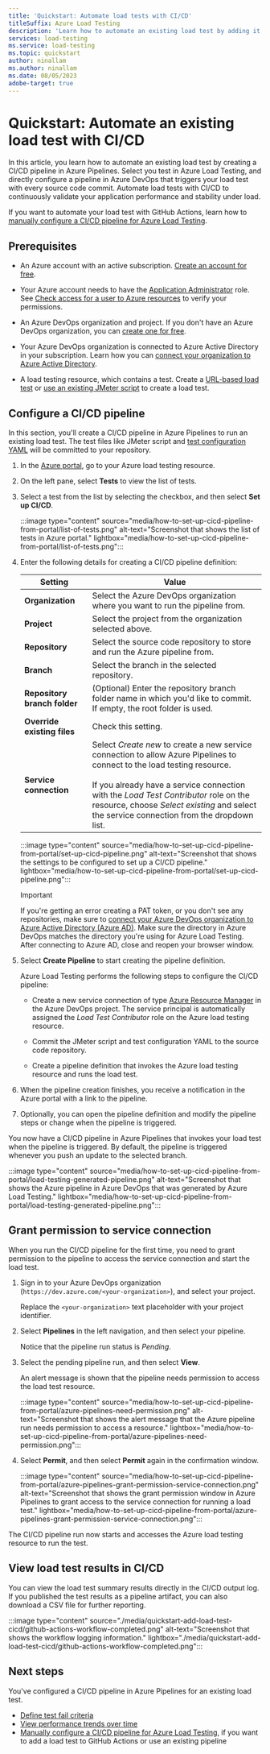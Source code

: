 ```yaml
---
title: 'Quickstart: Automate load tests with CI/CD'
titleSuffix: Azure Load Testing
description: 'Learn how to automate an existing load test by adding it to Azure Pipelines directly from the Azure portal. Run load tests in your CI/CD pipeline to automate performance regression testing.'
services: load-testing
ms.service: load-testing
ms.topic: quickstart
author: ninallam
ms.author: ninallam
ms.date: 08/05/2023
adobe-target: true
---
```


# Quickstart: Automate an existing load test with CI/CD

In this article, you learn how to automate an existing load test by creating a CI/CD pipeline in Azure Pipelines. Select you test in Azure Load Testing, and directly configure a pipeline in Azure DevOps that triggers your load test with every source code commit. Automate load tests with CI/CD to continuously validate your application performance and stability under load.

If you want to automate your load test with GitHub Actions, learn how to [manually configure a CI/CD pipeline for Azure Load Testing](./how-to-configure-load-test-cicd.md).

## Prerequisites

- An Azure account with an active subscription. [Create an account for free](https://azure.microsoft.com/free/?WT.mc_id=A261C142F).

- Your Azure account needs to have the [Application Administrator](/azure/active-directory/roles/permissions-reference#application-administrator) role. See [Check access for a user to Azure resources](/azure/role-based-access-control/check-access) to verify your permissions.

- An Azure DevOps organization and project. If you don't have an Azure DevOps organization, you can [create one for free](/azure/devops/pipelines/get-started/pipelines-sign-up?view=azure-devops&preserve-view=true).

- Your Azure DevOps organization is connected to Azure Active Directory in your subscription. Learn how you can [connect your organization to Azure Active Directory](/azure/devops/organizations/accounts/connect-organization-to-azure-ad).

- A load testing resource, which contains a test. Create a [URL-based load test](./quickstart-create-and-run-load-test.md) or [use an existing JMeter script](./how-to-create-and-run-load-test-with-jmeter-script.md) to create a load test.

## Configure a CI/CD pipeline

In this section, you'll create a CI/CD pipeline in Azure Pipelines to run an existing load test. The test files like JMeter script and [test configuration YAML](/azure/load-testing/reference-test-config-yaml) will be committed to your repository.

1. In the [Azure portal](https://portal.azure.com/), go to your Azure load testing resource.

1. On the left pane, select **Tests** to view the list of tests.

1. Select a test from the list by selecting the checkbox, and then select **Set up CI/CD**.

    :::image type="content" source="media/how-to-set-up-cicd-pipeline-from-portal/list-of-tests.png" alt-text="Screenshot that shows the list of tests in Azure portal." lightbox="media/how-to-set-up-cicd-pipeline-from-portal/list-of-tests.png":::

1. Enter the following details for creating a CI/CD pipeline definition:

    |Setting|Value|
    |-|-|
    | **Organization** | Select the Azure DevOps organization where you want to run the pipeline from. |
    | **Project** | Select the project from the organization selected above. |
    | **Repository** | Select the source code repository to store and run the Azure pipeline from. |
    | **Branch** | Select the branch in the selected repository. |
    | **Repository branch folder** | (Optional) Enter the repository branch folder name in which you'd like to commit. If empty, the root folder is used. |
    | **Override existing files** | Check this setting. |
    | **Service connection** | Select *Create new* to create a new service connection to allow Azure Pipelines to connect to the load testing resource.<br/><br/>If you already have a service connection with the *Load Test Contributor* role on the resource, choose *Select existing* and select the service connection from the dropdown list. |

    :::image type="content" source="media/how-to-set-up-cicd-pipeline-from-portal/set-up-cicd-pipeline.png" alt-text="Screenshot that shows the settings to be configured to set up a CI/CD pipeline." lightbox="media/how-to-set-up-cicd-pipeline-from-portal/set-up-cicd-pipeline.png":::

    > [!IMPORTANT]
    > If you're getting an error creating a PAT token, or you don't see any repositories, make sure to [connect your Azure DevOps organization to Azure Active Directory (Azure AD)](/azure/devops/organizations/accounts/connect-organization-to-azure-ad). Make sure the directory in Azure DevOps matches the directory you're using for Azure Load Testing. After connecting to Azure AD, close and reopen your browser window.

1. Select **Create Pipeline** to start creating the pipeline definition.

    Azure Load Testing performs the following steps to configure the CI/CD pipeline:

    - Create a new service connection of type [Azure Resource Manager](/azure/devops/pipelines/library/service-endpoints#azure-resource-manager-service-connection) in the Azure DevOps project. The service principal is automatically assigned the *Load Test Contributor* role on the Azure load testing resource.

    - Commit the JMeter script and test configuration YAML to the source code repository.

    - Create a pipeline definition that invokes the Azure load testing resource and runs the load test.

1. When the pipeline creation finishes, you receive a notification in the Azure portal with a link to the pipeline.

1. Optionally, you can open the pipeline definition and modify the pipeline steps or change when the pipeline is triggered.

You now have a CI/CD pipeline in Azure Pipelines that invokes your load test when the pipeline is triggered. By default, the pipeline is triggered whenever you push an update to the selected branch. 

:::image type="content" source="media/how-to-set-up-cicd-pipeline-from-portal/load-testing-generated-pipeline.png" alt-text="Screenshot that shows the Azure pipeline in Azure DevOps that was generated by Azure Load Testing." lightbox="media/how-to-set-up-cicd-pipeline-from-portal/load-testing-generated-pipeline.png":::

## Grant permission to service connection

When you run the CI/CD pipeline for the first time, you need to grant permission to the pipeline to access the service connection and start the load test.

1. Sign in to your Azure DevOps organization (`https://dev.azure.com/<your-organization>`), and select your project.
    
    Replace the `<your-organization>` text placeholder with your project identifier.

1. Select **Pipelines** in the left navigation, and then select your pipeline.

    Notice that the pipeline run status is *Pending*.

1. Select the pending pipeline run, and then select **View**.

    An alert message is shown that the pipeline needs permission to access the load test resource.

    :::image type="content" source="media/how-to-set-up-cicd-pipeline-from-portal/azure-pipelines-need-permission.png" alt-text="Screenshot that shows the alert message that the Azure pipeline run needs permission to access a resource." lightbox="media/how-to-set-up-cicd-pipeline-from-portal/azure-pipelines-need-permission.png":::

1. Select **Permit**, and then select **Permit** again in the confirmation window.

    :::image type="content" source="media/how-to-set-up-cicd-pipeline-from-portal/azure-pipelines-grant-permission-service-connection.png" alt-text="Screenshot that shows the grant permission window in Azure Pipelines to grant access to the service connection for running a load test." lightbox="media/how-to-set-up-cicd-pipeline-from-portal/azure-pipelines-grant-permission-service-connection.png":::

The CI/CD pipeline run now starts and accesses the Azure load testing resource to run the test.

## View load test results in CI/CD

You can view the load test summary results directly in the CI/CD output log. If you published the test results as a pipeline artifact, you can also download a CSV file for further reporting.

:::image type="content" source="./media/quickstart-add-load-test-cicd/github-actions-workflow-completed.png" alt-text="Screenshot that shows the workflow logging information." lightbox="./media/quickstart-add-load-test-cicd/github-actions-workflow-completed.png":::

## Next steps

You've configured a CI/CD pipeline in Azure Pipelines for an existing load test. 

- [Define test fail criteria](./how-to-define-test-criteria.md)
- [View performance trends over time](./how-to-compare-multiple-test-runs.md)
- [Manually configure a CI/CD pipeline for Azure Load Testing](./how-to-configure-load-test-cicd.md), if you want to add a load test to GitHub Actions or use an existing pipeline
